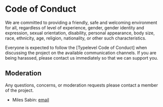 # Code of Conduct

We are committed to providing a friendly, safe and welcoming environment for
all, regardless of level of experience, gender, gender identity and expression,
sexual orientation, disability, personal appearance, body size, race,
ethnicity, age, religion, nationality, or other such characteristics.

Everyone is expected to follow the [Typelevel Code of Conduct] when discussing the
project on the available communication channels. If you are being harassed,
please contact us immediately so that we can support you.

## Moderation

Any questions, concerns, or moderation requests please contact a member of the
project.

- Miles Sabin: [email](mailto:miles@milessabin.com)

[Scala Code of Conduct]: https://typelevel.org/code-of-conduct.html
